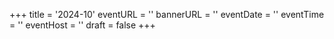 +++
title = '2024-10'
eventURL = ''
bannerURL = ''
eventDate = ''
eventTime = ''
eventHost = ''
draft = false
+++
